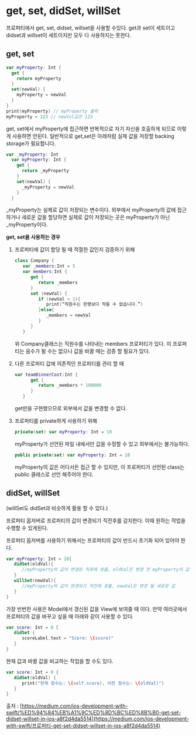# get, set, didSet, willSet

프로퍼티에서 get, set, didset, willset을 사용할 수있다. get과 set이 세트이고 didset과 willset이 세트이지만 모두 다 사용하지는 못한다.

## get, set

```swift
var myProperty: Int {
  get {
    return myProperty
  }
  set(newVal) {
    myProperty = newVal
  }
}
print(myProperty) // myProperty 출력
myProperty = 123 // newVal값은 123
```

get, set에서 myProperty에 접근하면 반복적으로 자기 자신을 호출하게 되므로 이렇게 사용하면 안된다. 일반적으로 get,set은 아래처럼 실제 값을 저장할 backing storage가 필요합니다.

```swift
var _myProperty: Int
  var myProperty: Int {
    get {
      return _myProperty
    }
    set(newVal) {
      _myProperty = newVal
    }
  }
```

_myProperty는 실제로 값이 저장되는 변수이다. 외부에서 myProperty의 값에 접근하거나 새로운 값을 할당하면 실제로 값이 저장되는 곳은 myProperty가 아닌 _myProperty이다. 

**get, set을 사용하는 경우**

1. 프로퍼티에 값이 할당 될 때 적절한 값인지 검증하기 위해

   ```swift
   class Company {
      var _members:Int = 5
      var members:Int {
         get {
            return _members
         }
         set (newVal) {
            if (newVal < 1){
               print(“직원수는 한명보다 작을 수 없습니다.”)
            }else{
               _members = newVal
            }
         }
      }
   ```

   위 Company클래스는 직원수를 나타내는 members 프로퍼티가 있다. 이 프로퍼티는 음수가 될 수는 없으니 값을 바꿀 때는 검증 할 필요가 있다.

   

2. 다른 프로퍼티 값에 의존적인 프로퍼티를 관리 할 때

   ```swift
   var teamDinnerCost:Int {
         get {
            return _members * 100000
         }
      }
   ```

   get만을 구현했으므로 외부에서 값을 변경할 수 없다.

   

3. 프로퍼티를 private하게 사용하기 위해

   ```swift
   private(set) var myProperty: Int = 10
   ```

   myProperty가 선언된 파일 내에서만 값을 수정할 수 있고 외부에서는 불가능하다. 

   

   ```swift
   public private(set) var myProperty: Int = 10
   ```

   myProperty의 값은 어디서든 접근 할 수 있지만, 이 프로퍼티가 선언된 class는 public 클래스로 선언 해주어야 한다. 

   

## didSet, willSet

(willSet도 didSet과 비슷하게 활용 할 수 있다.)

프로퍼티 옵저버로 프로퍼티의 값이 변경되기 직전후를 감지한다. 이때 원하는 작업을 수행할 수 있게된다.

프로퍼티 옵저버를 사용하기 위해서는 프로퍼티의 값이 반드시 초기화 되어 있어야 한다. 

```swift
var myProperty: Int = 10{
   didSet(oldVal){
      //myProperty의 값이 변경된 직후에 호출, oldVal은 변경 전 myProperty의 값
   }
   willSet(newVal){
      //myProperty의 값이 변경되기 직전에 호출, newVal은 변경 될 새로운 값
   }
}
```



가장 빈번한 사용은 Model에서 갱신된 값을 View에 보여줄 때 이다. 만약 여러곳에서 프로퍼티의 값을 바꾸고 싶을 때 아래와 같이 사용할 수 있다.

```swift
var score: Int = 0 {
   didSet {
      scoreLabel.text = "Score: \(score)"
   }
}
```



현재 값과 바뀔 값을 비교하는 작업을 할 수도 있다.

```swift
var score: Int = 0 {
   didSet(oldVal) {
      print("현재 점수는: \(self.score), 이전 점수는: \(oldVal)")
   }
}
```



출처 : [https://medium.com/ios-development-with-swift/%ED%94%84%EB%A1%9C%ED%8D%BC%ED%8B%B0-get-set-didset-willset-in-ios-a8f2d4da5514](https://medium.com/ios-development-with-swift/프로퍼티-get-set-didset-willset-in-ios-a8f2d4da5514)



